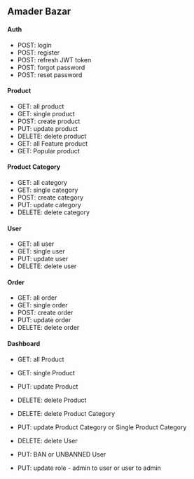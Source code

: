 ## Amader Bazar 


#### Auth 
- POST: login
- POST: register
- POST: refresh JWT token
- POST: forgot password
- POST: reset password



#### Product
- GET: all product
- GET: single product
- POST: create product
- PUT: update product
- DELETE: delete product
- GET: all Feature  product
- GET: Popular product 



#### Product Category
- GET: all  category
- GET: single  category
- POST: create  category
- PUT: update  category
- DELETE: delete  category


#### User
- GET: all user
- GET: single user
- PUT: update user
- DELETE: delete user


#### Order 
- GET: all order
- GET: single order
- POST: create order
- PUT: update order
- DELETE: delete order



#### Dashboard
- GET: all Product
- GET: single Product
- PUT: update Product
- DELETE: delete Product

- DELETE: delete Product Category
- PUT: update Product Category or Single Product Category

- DELETE: delete User
- PUT: BAN or UNBANNED User
- PUT: update role - admin to user or user to admin







